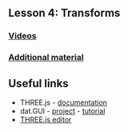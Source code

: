 ## Lesson 4: Transforms
    
### [Videos](https://www.udacity.com/course/viewer#!/c-cs291/l-91073092/m-117955974)
### [Additional material](https://www.udacity.com/wiki/cs291#lesson-4-transforms)

## Useful links

* THREE.js - [documentation](http://threejs.org/docs/)
* dat.GUI - [project](https://code.google.com/p/dat-gui/) -  [tutorial](http://workshop.chromeexperiments.com/examples/gui/#1--Basic-Usage)
* [THREE.js editor](http://threejs.org/editor/)
